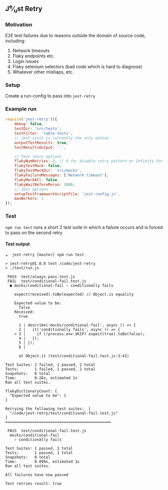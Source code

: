 ## J<sup>e</sup>&frasl;<sub>u</sub>st Retry

###  Motivation

E2E test failures due to reasons outside the domain of source code, including:

1) Network timeouts
1) Flaky endpoints etc.
1) Login issues
1) Flaky selenium selectors (bad code which is hard to diagnose)
1) Whatever other mishaps, etc.

### Setup
Create a run-config to pass into `jest-retry`

### Example run
```js
require('jest-retry')({
    debug: false,
    testDir: 'src/tests',
    testFilter: 'table-tests',
    // jest-junit is currently the only option
    outputTestResults: true,
    testResultsOutput: '.',

    // Test retry options
    flakyNumRetries: 2, // 0 for disable retry pattern or Infinity for continue running until getting same results
    flakyTestMock: false,
    flakyTestMockDir: 'src/mocks',
    flakyFailureMessages: ['Network timeout'],
    flakyMarkAll: false,
    flakyWaitBeforeRerun: 1000,
    // Jest options
    setupTestFrameworkScriptFile: 'jest-config.js',
    maxWorkers: 1
});
```

### Test

`npm run test` runs a short 2 test suite in which
a failure occurs and is forced to pass on the second retry

#### Test output

```
☁  jest-retry [master] npm run test

> jest-retry@1.0.8 test /code/jest-retry
> ./test/run.js

 PASS  test/always-pass.test.js
 FAIL  test/conditional-fail.test.js
  ● mocks/conditional-fail › conditionally fails

    expect(received).toBe(expected) // Object.is equality

    Expected value to be:
      false
    Received:
      true

      1 | describe('mocks/conditional-fail', async () => {
      2 |   it('conditionally fails', async () => {
    > 3 |     if (!process.env.SKIP) expect(true).toBe(false);
      4 |   });
      5 | });
      6 |

      at Object.it (test/conditional-fail.test.js:3:41)

Test Suites: 1 failed, 1 passed, 2 total
Tests:       1 failed, 1 passed, 2 total
Snapshots:   0 total
Time:        0.28s, estimated 1s
Ran all test suites.

flakyDictionaryCount: {
  "Expected value to be": 1
}

Retrying the following test suites:  [
  "/code/jest-retry/test/conditional-fail.test.js"
]
===============================================

 PASS  test/conditional-fail.test.js
  mocks/conditional-fail
    ✓ conditionally fails

Test Suites: 1 passed, 1 total
Tests:       1 passed, 1 total
Snapshots:   0 total
Time:        0.099s, estimated 1s
Ran all test suites.

All failures have now passed

Test retries result: true
```